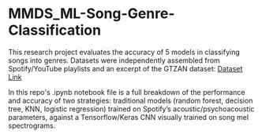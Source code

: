# MMDS_ML-Song-Genre-Classification
This research project evaluates the accuracy of 5 models in classifying songs into genres. Datasets were independently assembled from Spotify/YouTube playlists and an excerpt of the GTZAN dataset: [Dataset Link](https://www.kaggle.com/datasets/andradaolteanu/gtzan-dataset-music-genre-classification)

In this repo's .ipynb notebook file is a full breakdown of the performance and accuracy of two strategies: traditional models (random forest, decision tree, KNN, logistic regression) trained on Spotify’s acoustic/psychoacoustic parameters, against a Tensorflow/Keras CNN visually trained on song mel spectrograms.
